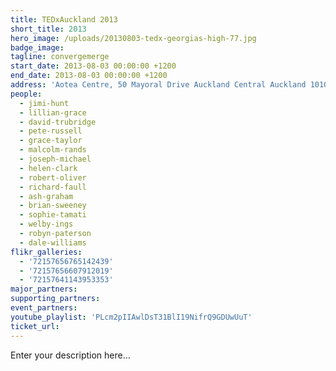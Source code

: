 ```yaml
---
title: TEDxAuckland 2013
short_title: 2013
hero_image: /uploads/20130803-tedx-georgias-high-77.jpg
badge_image:
tagline: convergemerge
start_date: 2013-08-03 00:00:00 +1200
end_date: 2013-08-03 00:00:00 +1200
address: 'Aotea Centre, 50 Mayoral Drive Auckland Central Auckland 1010'
people:
  - jimi-hunt
  - lillian-grace
  - david-trubridge
  - pete-russell
  - grace-taylor
  - malcolm-rands
  - joseph-michael
  - helen-clark
  - robert-oliver
  - richard-faull
  - ash-graham
  - brian-sweeney
  - sophie-tamati
  - welby-ings
  - robyn-paterson
  - dale-williams
flikr_galleries:
  - '72157656765142439'
  - '72157656607912019'
  - '72157641143953353'
major_partners:
supporting_partners:
event_partners:
youtube_playlist: 'PLcm2pIIAwlDsT31BlI19NifrQ9GDUwUuT'
ticket_url:
---
```


Enter your description here…
